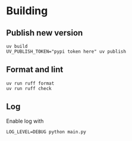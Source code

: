 # Building

## Publish new version

```console
uv build
UV_PUBLISH_TOKEN="pypi token here" uv publish
```

## Format and lint

```console
uv run ruff format
uv run ruff check
```

## Log

Enable log with

```console
LOG_LEVEL=DEBUG python main.py
```
